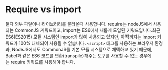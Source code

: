 # Require vs import

둘다 외부 파일이나 라이브러리를 불러올때 사용합니다. require는 nodeJS에서 사용되는 CommonJS 키워드이고, import는 ES6에서 새롭게 도입된 키워드입니다.최근 ES6(ES2015) 모듈 시스템인 import가 많이 사용되고 있지만, 아직까지는 import 키워드가 100% 대체되어 사용될 수 없습니다. `<script>` 태그를 사용하는 브라우저 환경과, NodeJS에서도 CommonJS를 기본 모듈 시스템으로 채택하고 있기 때문에, Babel과 같은 ES6 코드를 변환(transpile)해주는 도구를 사용할 수 없는 경우에는 require 키워드를 사용해야 합니다.

